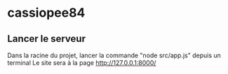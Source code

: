 # cassiopee84

## Lancer le serveur

Dans la racine du projet, lancer la commande "node src/app.js" depuis un terminal
Le site sera à la page http://127.0.0.1:8000/
